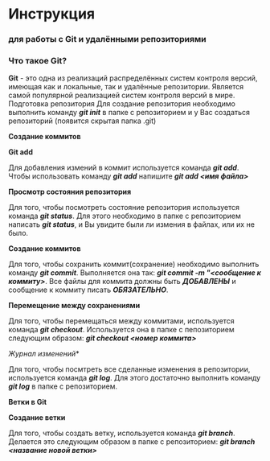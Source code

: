# Инструкция

### **для работы с Git и удалёнными репозиториями**

### **Что такое Git?**

**Git** - это одна из реализаций распределённых систем контроля версий, имеющая как и локальные, так и удалённые репозитории. Является самой популярной реализацией систем контроля версий в мире.
Подготовка репозитория
Для создание репозитория необходимо выполнить команду *__git init__*  в папке с репозиторием и у Вас создаться репозиторий (появится скрытая папка .git)

**Создание коммитов**

**Git add**

Для добавления измений в коммит используется команда *__git add__*. Чтобы использовать команду *__git add__* напишите *__git add <имя файла>__*

**Просмотр состояния репозитория**

Для того, чтобы посмотреть состояние репозитория используется команда *__git status__*. Для этого необходимо в папке с репозиторием написать *__git status__*, и Вы увидите были ли измения в файлах, или их не было.

**Создание коммитов**

Для того, чтобы сохранить коммит(сохранение) необходимо выполнить команду *__git commit__*. Выполняется она так: *__git commit -m "<сообщение к коммиту>__*. Все файлы для коммита должны быть ***ДОБАВЛЕНЫ*** и сообщение к коммиту писать ***ОБЯЗАТЕЛЬНО***.

**Перемещение между сохранениями**

Для того, чтобы перемещаться между коммитами, используется команда *__git checkout__*. Используется она в папке с пепозиторием следующим образом: *__git checkout <номер коммита>__*

*Журнал изменений**

Для того, чтобы посмтреть все сделанные изменения в репозитории, используется команда *__git log__*. Для этого достаточно выполнить команду *__git log__* в папке с репозиторием.

**Ветки в Git**

**Создание ветки**

Для того, чтобы создать ветку, используется команда *__git branch__*. Делается это следующим образом в папке с репозиторием: *__git branch <название новой ветки>__*
